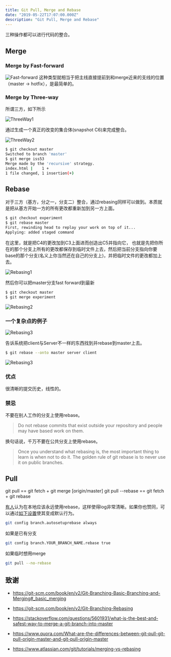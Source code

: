 ```yaml
---
title: Git Pull, Merge and Rebase
date: "2019-05-22T17:07:00.000Z"
description: "Git Pull, Merge and Rebase"
---
```


三种操作都可以进行代码的整合。

## Merge

### Merge by Fast-forward

![Fast-forward](https://git-scm.com/book/en/v2/images/basic-branching-4.png)
这种类型就相当于把主线直接提前到和merge近来的支线的位置（master -> hotfix），是最简单的。

### Merge by Three-way

所谓三方，如下所示

![ThreeWay1](https://git-scm.com/book/en/v2/images/basic-merging-1.png)

通过生成一个真正的改变的集合体(snapshot C6)来完成整合。

![ThreeWay2](https://git-scm.com/book/en/v2/images/basic-merging-2.png)

```bash
$ git checkout master
Switched to branch 'master'
$ git merge iss53
Merge made by the 'recursive' strategy.
index.html |    1 +
1 file changed, 1 insertion(+)
```

## Rebase

对于三方（基方，分之一，分支二）整合，通过rebasing同样可以做到。本质就是把从基方开始一方的所有更改都重新加到另一方上面。

```bash
$ git checkout experiment
$ git rebase master
First, rewinding head to replay your work on top of it...
Applying: added staged command
```
在这里，就是把C4的更改加到C3上面进而创造出C5并指向它， 也就是先把你所在的那个分支上所有的更改都保存到临时文件上去，然后把当前分支指向你要base的那个分支(名义上你当然还在自己的分支上)，并把临时文件的更改都加上去。

![Rebasing1](https://git-scm.com/book/en/v2/images/basic-rebase-3.png)

然后你可以把master分支fast forward到最新
```bash
$ git checkout master
$ git merge experiment
```

![Rebasing2](https://git-scm.com/book/en/v2/images/basic-rebase-4.png)

### 一个复杂点的例子 

![Rebasing3](https://git-scm.com/book/en/v2/images/interesting-rebase-1.png)

告诉系统把client与Server不一样的东西找到并rebase到master上去。

```bash
$ git rebase --onto master server client
```

![Rebasing3](https://git-scm.com/book/en/v2/images/interesting-rebase-2.png)

### 优点
很清晰的提交历史，线性的。

### 禁忌

不要在别人工作的分支上使用rebase。

> Do not rebase commits that exist outside your repository and people may have based work on them.

换句话说，千万不要在公共分支上使用rebase。 

> Once you understand what rebasing is, the most important thing to learn is when not to do it. The golden rule of git rebase is to never use it on public branches.

## Pull

git pull  == git fetch + git merge [origin/master] 
git pull --rebase == git fetch + git rebase

[有人](https://coderwall.com/p/7aymfa/please-oh-please-use-git-pull-rebase)认为在本地应该永远使用rebase，这样使得log非常清晰。如果你也赞同，可以通过[如下设置](https://coderwall.com/p/yf5-0w/like-git-pull-rebase-make-it-default)使其变成默认行为。

```bash
git config branch.autosetuprebase always
```
如果是已有分支

```bash
git config branch.YOUR_BRANCH_NAME.rebase true
````

如果临时想用merge

```bash
git pull --no-rebase
```
## 致谢

* https://git-scm.com/book/en/v2/Git-Branching-Basic-Branching-and-Merging#_basic_merging

* https://git-scm.com/book/en/v2/Git-Branching-Rebasing

* https://stackoverflow.com/questions/5601931/what-is-the-best-and-safest-way-to-merge-a-git-branch-into-master

* https://www.quora.com/What-are-the-differences-between-git-pull-git-pull-origin-master-and-git-pull-origin-master

* https://www.atlassian.com/git/tutorials/merging-vs-rebasing



